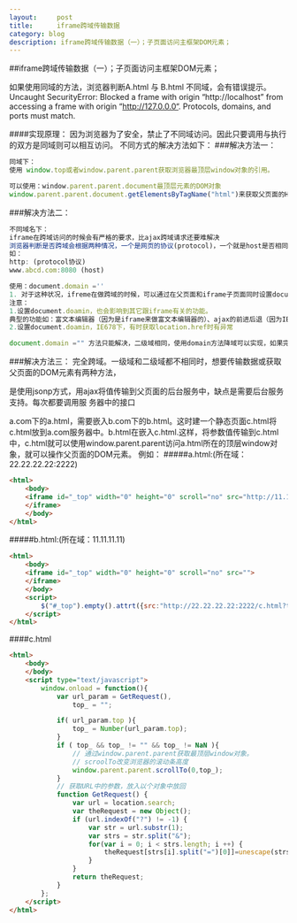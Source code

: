 ```yaml
---
layout:     post
title:      iframe跨域传输数据
category: blog
description: iframe跨域传输数据（一）；子页面访问主框架DOM元素；  
---
```


##iframe跨域传输数据（一）；子页面访问主框架DOM元素；  

如果使用同域的方法，浏览器判断A.html 与 B.html 不同域，会有错误提示。 
Uncaught SecurityError: Blocked a frame with origin “http://localhost” from accessing a frame with origin “http://127.0.0.0“. Protocols, domains, and ports must match.

####实现原理： 
因为浏览器为了安全，禁止了不同域访问。因此只要调用与执行的双方是同域则可以相互访问。 
不同方式的解决方法如下：
###解决方法一：
```javascript
同域下：
使用 window.top或者window.parent.parent获取浏览器最顶层window对象的引用。

可以使用：window.parent.parent.document最顶层元素的DOM对象
window.parent.parent.document.getElementsByTagName("html")来获取父页面的HTML元素。
```  
###解决方法二：
```javascript
不同域名下：
iframe在跨域访问的时候会有严格的要求，比ajax跨域请求还要难解决
浏览器判断是否跨域会根据两种情况，一个是网页的协议(protocol)，一个就是host是否相同，即，就是url的首部
如：
http: (protocol协议)
www.abcd.com:8080 (host)

使用：document.domain =''
1. 对于这种状况，ifreme在做跨域的时候，可以通过在父页面和iframe子页面同时设置document.domain = 'abcd.com'实现降域。子页面和父页面同时设置才会有效果，才会跨域通信，否则会出错，而且值要相同。这种方法跨域传输数据能够得到解决。
注意：
1.设置document.doamin，也会影响到其它跟iframe有关的功能。
典型的功能如：富文本编辑器（因为是iframe来做富文本编辑器的）、ajax的前进后退（因为IE67要用到iframe，参见：IE6与location.hash和Ajax历史记录）。
2.设置document.doamin，IE678下，有时获取location.href时有异常

document.domain ="" 方法只能解决，二级域相同，使用domain方法降域可以实现，如果完全不相同的域，此方法无效
```
###解决方法三：
完全跨域。一级域和二级域都不相同时，想要传输数据或获取父页面的DOM元素有两种方法，

是使用jsonp方式，用ajax将值传输到父页面的后台服务中，缺点是需要后台服务支持。每次都要调用服 务器中的接口

a.com下的a.html，需要嵌入b.com下的b.html。这时建一个静态页面c.html将c.html放到a.com服务器中。b.html在嵌入c.html.这样，将参数值传输到c.html中，c.html就可以使用window.parent.parent访问a.html所在的顶层window对象，就可以操作父页面的DOM元素。 
例如： 
#####a.html:(所在域：22.22.22.22:2222)

```html
<html>
    <body>
    <iframe id="_top" width="0" height="0" scroll="no" src="http://11.11.11.11:1111/b.html">
    </iframe>
    </body>
</html> 
```

#####b.html:(所在域：11.11.11.11)  

```html
<html>
    <body>
    <iframe id="_top" width="0" height="0" scroll="no" src="">
    </iframe>
    </body>
    <script>
        $("#_top").empty().attrt({src:"http://22.22.22.22:2222/c.html?top='300'"});
    </script>
</html>
```  

####c.html

```html
<html>
    <body>
    </body>
    <script type="text/javascript">
        window.onload = function(){
            var url_param = GetRequest(),
                top_ = "";

            if( url_param.top ){
                top_ = Number(url_param.top);
            }
            if ( top_ && top_ != "" && top_ != NaN ){
                // 通过window.parent.parent获取最顶层window对象。
                // scroolTo改变浏览器的滚动条高度
                window.parent.parent.scrollTo(0,top_);
            }
            // 获取URL中的参数，放入以个对象中放回
            function GetRequest() {
                var url = location.search;
                var theRequest = new Object();
                if (url.indexOf("?") != -1) {
                    var str = url.substr(1);
                    var strs = str.split("&");
                    for(var i = 0; i < strs.length; i ++) {
                        theRequest[strs[i].split("=")[0]]=unescape(strs[i].split("=")[1]);
                    }
                }
                return theRequest;
            }
        };
    </script>
</html>
```